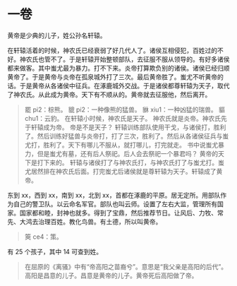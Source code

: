 # 一卷

黄帝是少典的儿子，姓公孙名轩辕。

在轩辕活着的时候，神农氏已经衰弱了好几代人了。诸侯互相侵犯，百姓过的不好。神农氏也管不了。于是轩辕开始整顿部队，去征服不服从领导的。有好多诸侯都来做客。其中蚩尤最为暴力。打不下来。炎帝打算欺负别的诸侯。诸侯已经归顺黄帝了。于是黄帝与炎帝在孤泉城外打了三次。最后黄帝胜了。蚩尤不听黄帝的话。于是黄帝从各诸侯中征兵。在涿鹿城外交战。于是诸侯都尊轩辕为天子，取代了神农氏。从此成为黄帝。天下有不顺从的。黄帝就去征服他，然后离开。

> 罷 pi2：棕熊。
> 貔 pi2：一种像熊的猛兽。
> 貅 xiu1：一种凶猛的瑞兽。
> 貙 chu1：云豹。
> 在轩辕小时候，神农氏是天子。
> 神农氏就是炎帝。神农氏先于轩辕成为帝。
> 帝是不是天子？
> 轩辕训练部队使用干戈，与诸侯打，胜利了。然后训练好猛兽与炎帝打，打了三次，胜利了。然后从各诸侯征兵与蚩尤打，胜利了。天下有哪儿不服从，就打哪儿，打完就走。
> 书中说蚩尤暴力，但是蚩尤有墓，还有后人祭祀。后人会去祭祀一个暴君吗？
> 黄帝的天下是打下来的。
> 轩辕与诸侯打了与神农氏打，与神农氏打了与蚩尤打。蚩尤居然排在神农氏后面。打完蚩尤后诸侯就是尊轩辕为天子。轩辕成了黄帝。

东到 xx，西到 xx，南到 xx，北到 xx，首都在涿鹿的平原。居无定所。用部队作为自己的警卫队。以云命名军官。部队也叫云师。设置了左右大监，管理所有国家。国家都和睦，封神也就多。得到了宝鼎，然后推荐节日。让风后、力牧、常先、大鸿去治理百姓。教化鸟兽。有土德，所以叫黄帝。

> 筴 ce4：策。

有 25 个孩子，其中 14 可查到姓。

> 在屈原的《离骚》中有“帝高阳之苗裔兮”。意思是“我父亲是高阳的后代”。高阳是昌意的儿子。昌意是黄帝的儿子。黄帝死后高阳做了帝。
